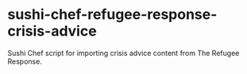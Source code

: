 # sushi-chef-refugee-response-crisis-advice

Sushi Chef script for importing crisis advice content from The Refugee Response.

